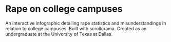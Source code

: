 # Rape on college campuses 

An interactive infographic detailing rape statistics and misunderstandings in relation to college campuses. Built with scrollorama. Created as an undergraduate at the University of Texas at Dallas.
